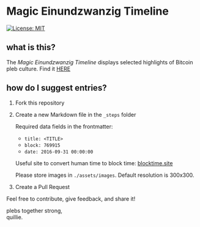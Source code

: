# Magic Einundzwanzig Timeline

[![License: MIT](https://img.shields.io/badge/License-MIT-yellow.svg)](https://opensource.org/licenses/MIT)

## what is this?

The *Magic Einundzwanzig Timeline* displays selected highlights of Bitcoin pleb culture. Find it [HERE](https://quilloughbee.github.io/timeline/)

## how do I suggest entries?

1. Fork this repository
2. Create a new Markdown file in the `_steps` folder

    Required data fields in the frontmatter:
    
    - `title: <TITLE>`
    - `block: 769915`
    - `date: 2016-09-31 00:00:00`

    Useful site to convert human time to block time: [blocktime.site](blocktime.site)

    Please store images in `./assets/images`. Default resolution is 300x300.

3. Create a Pull Request

Feel free to contribute, give feedback, and share it!

plebs together strong,<br>
quillie.
